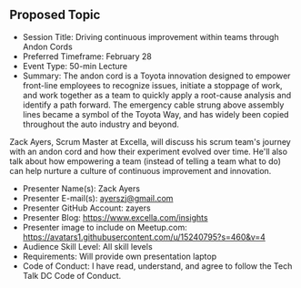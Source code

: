 ## Proposed Topic

* Session Title: Driving continuous improvement within teams through Andon Cords
* Preferred Timeframe: February 28
* Event Type: 50-min Lecture
* Summary: The andon cord is a Toyota innovation designed to empower front-line employees to recognize issues, initiate a stoppage of work, and work together as a team to quickly apply a root-cause analysis and identify a path forward. The emergency cable strung above assembly lines became a symbol of the Toyota Way, and has widely been copied throughout the auto industry and beyond.

Zack Ayers, Scrum Master at Excella, will discuss his scrum team's journey with an andon cord and how their experiment evolved over time. He'll also talk about how empowering a team (instead of telling a team what to do) can help nurture a culture of continuous improvement and innovation.

* Presenter Name(s): Zack Ayers
* Presenter E-mail(s): ayerszj@gmail.com
* Presenter GitHub Account: zayers
* Presenter Blog: https://www.excella.com/insights
* Presenter image to include on Meetup.com: https://avatars1.githubusercontent.com/u/15240795?s=460&v=4
* Audience Skill Level: All skill levels
* Requirements: Will provide own presentation laptop
* Code of Conduct: I have read, understand, and agree to follow the Tech Talk DC Code of Conduct.
